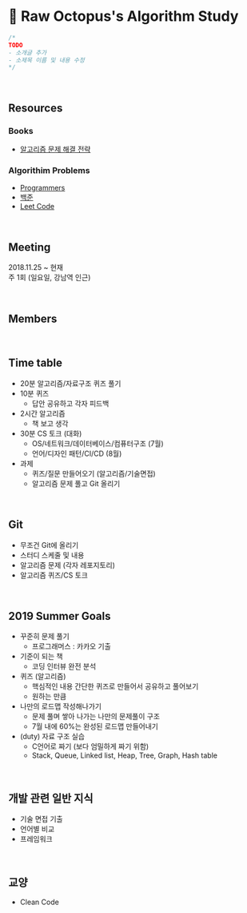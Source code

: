 # 🐙 Raw Octopus's Algorithm Study
```C++
/*
TODO
- 소개글 추가
- 소제목 이름 및 내용 수정
*/
```

</br>

## Resources
### Books
- [알고리즘 문제 해결 전략](http://book.algospot.com/)

### Algorithim Problems
- [Programmers](https://programmers.co.kr/)
- [백준](https://www.acmicpc.net/)
- [Leet Code](https://leetcode.com/)

</br>

## Meeting
2018.11.25 ~ 현재  
주 1회 (일요일, 강남역 인근)

</br>

## Members

</br>

## Time table  
- 20분 알고리즘/자료구조 퀴즈 풀기
- 10분 퀴즈 
  - 답안 공유하고 각자 피드백
- 2시간 알고리즘
  - 책 보고 생각
- 30분 CS 토크 (대화)
  - OS/네트워크/데이터베이스/컴퓨터구조 (7월)
  - 언어/디자인 패턴/CI/CD (8월)
- 과제
  - 퀴즈/질문 만들어오기 (알고리즘/기술면접)
  - 알고리즘 문제 풀고 Git 올리기
  
</br>

## Git
- 무조건 Git에 올리기
- 스터디 스케줄 및 내용
- 알고리즘 문제 (각자 레포지토리)
- 알고리즘 퀴즈/CS 토크

</br>

## 2019 Summer Goals
 - 꾸준히 문제 풀기
   - 프로그래머스 : 카카오 기출
 - 기준이 되는 책
   - 코딩 인터뷰 완전 분석
- 퀴즈 (알고리즘)
   - 핵심적인 내용 간단한 퀴즈로 만들어서 공유하고 풀어보기
   - 원하는 만큼
- 나만의 로드맵 작성해나가기
  - 문제 풀며 쌓아 나가는 나만의 문제풀이 구조
  - 7월 내에 60%는 완성된 로드맵 만들어내기
- (duty) 자료 구조 실습
  - C언어로 짜기 (보다 엄밀하게 짜기 위함)
  - Stack, Queue, Linked list, Heap, Tree, Graph, Hash table
  
</br>

## 개발 관련 일반 지식
- 기술 면접 기출
- 언어별 비교
- 프레임워크

</br>

## 교양
- Clean Code
